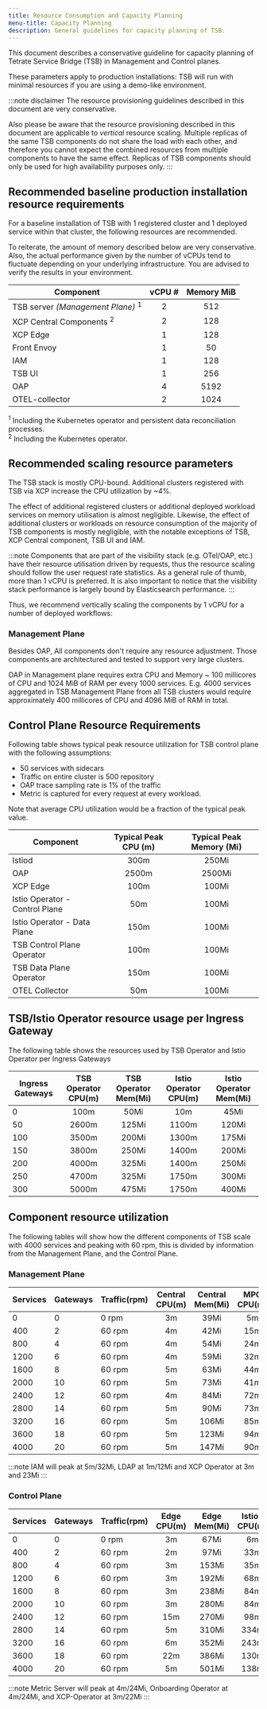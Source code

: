 ```yaml
---
title: Resource Consumption and Capacity Planning
menu-title: Capacity Planning
description: General guidelines for capacity planning of TSB.
---
```


This document describes a conservative guideline for capacity planning of Tetrate Service Bridge (TSB) in Management and Control planes.

These parameters apply to production installations: TSB will run with minimal resources if you are using a demo-like environment.

:::note disclaimer
The resource provisioning guidelines described in this document are very conservative.

Also please be aware that the resource provisioning described in this document are applicable to _vertical_ resource scaling. Multiple replicas of the same TSB components do not share the load with each other, and therefore you cannot expect the combined resources from multiple components to have the same effect. Replicas of TSB components should only be used for high availability purposes only.
:::

## Recommended baseline production installation resource requirements

For a baseline installation of TSB with 1 registered cluster and 1 deployed service within that cluster, the following resources are recommended.

To reiterate, the amount of memory described below are very conservative. Also, the actual performance given by the number of vCPUs tend to fluctuate depending on your underlying infrastructure. You are advised to verify the results in your environment.

| Component | vCPU # | Memory MiB
| --- | :---: | :---:
| TSB server *(Management Plane)* <sup>1</sup> | 2 | 512
| XCP Central Components <sup>2</sup> | 2 | 128
| XCP Edge | 1 | 128
| Front Envoy | 1 | 50
| IAM | 1 | 128
| TSB UI | 1 | 256
| OAP | 4 | 5192
| OTEL-collector | 2 | 1024

<sup>1</sup> Including the Kubernetes operator and persistent data
reconciliation processes. <br />
<sup>2</sup> Including the Kubernetes operator.

## Recommended scaling resource parameters

The TSB stack is mostly CPU-bound. Additional clusters registered with TSB via XCP increase the
CPU utilization by ~4%.

The effect of additional registered clusters or additional deployed workload
services on memory utilisation is almost negligible. Likewise, the effect of
additional clusters or workloads on resource consumption of the majority of TSB
components is mostly negligible, with the notable exceptions of TSB, XCP Central
component, TSB UI and IAM.

:::note
Components that are part of the visibility stack (e.g. OTel/OAP, etc.) have
their resource utilisation driven by requests, thus the resource scaling should
follow the user request rate statistics. As a general rule of thumb, more than
1 vCPU is preferred. It is also important to notice that the visibility stack
performance is largely bound by Elasticsearch performance.
:::

Thus, we recommend vertically scaling the components by 1 vCPU for a number of
deployed workflows:

### Management Plane

Besides OAP, All components don't require any resource adjustment. 
Those components are architectured and tested to support very large clusters.

OAP in Management plane requires extra CPU and Memory ~ 100 millicores of CPU and 
1024 MiB of RAM per every 1000 services. E.g. 4000 services aggregated in 
TSB Management Plane from all TSB clusters would require approximately 400 millicores 
of CPU and 4096 MiB of RAM in total.

## Control Plane Resource Requirements

Following table shows typical peak resource utilization for TSB control plane with the following assumptions:
- 50 services with sidecars
- Traffic on entire cluster is 500 repository
- OAP trace sampling rate is 1% of the traffic
- Metric is captured for every request at every workload.

Note that average CPU utilization would be a fraction of the typical peak value.

| Component | Typical Peak CPU (m) | Typical Peak Memory (Mi)
| --- | :---: | :---:
| Istiod | 300m | 250Mi
| OAP | 2500m | 2500Mi
| XCP Edge | 100m | 100Mi
| Istio Operator - Control Plane | 50m | 100Mi
| Istio Operator - Data Plane | 150m | 100Mi
| TSB Control Plane Operator | 100m | 100Mi
| TSB Data Plane Operator | 150m | 100Mi
| OTEL Collector | 50m | 100Mi

## TSB/Istio Operator resource usage per Ingress Gateway

The following table shows the resources used by TSB Operator and Istio Operator per Ingress Gateways

| Ingress Gateways | TSB Operator CPU(m) | TSB Operator Mem(Mi) | Istio Operator CPU(m) | Istio Operator Mem(Mi)
| --- | :---: | :---: | :---: | :---:
| 0 | 100m | 50Mi | 10m | 45Mi
| 50 | 2600m | 125Mi | 1100m | 120Mi 
| 100 | 3500m | 200Mi | 1300m | 175Mi
| 150 | 3800m | 250Mi | 1400m | 200Mi
| 200 | 4000m | 325Mi | 1400m | 250Mi
| 250 | 4700m | 325Mi | 1750m | 300Mi
| 300 | 5000m | 475Mi | 1750m | 400Mi


## Component resource utilization

The following tables will show how the different components of TSB scale with 4000 services and peaking with 60 rpm, this is divided by information from the Management Plane, and the Control Plane.

### Management Plane

| Services | Gateways | Traffic(rpm) | Central CPU(m) | Central Mem(Mi) | MPC CPU(m) | MPC Mem(Mi) | OAP CPU(m) | OAP Mem(Mi) | Otel CPU(m) | Otel Mem(Mi) | TSB CPU(m) | TSB Mem(Mi)
| --- | --- | --- | :---: | :---: | :---: | :---: | :---: | :---: | :---: | :---: | :---: | :---: 
| 0 | 0| 0 rpm| 3m|39Mi|5m|30Mi|37m|408Mi|22m|108Mi|14m|57Mi
| 400 | 2| 60 rpm|4m|42Mi|15m|31Mi|116m|736Mi|24m|123Mi|50m|63Mi
| 800 | 4|60 rpm|4m|54Mi|24m|34Mi|43m|909Mi|26m|127Mi|85m|75Mi
| 1200 | 6|60 rpm|4m|59Mi|32m|41Mi|28m|1141Mi|27m|210Mi|213m|78Mi
| 1600 |8|60 rpm|5m|63Mi|44m|48Mi|209m|1475Mi|29m|249Mi|113m|86Mi
| 2000 |10|60 rpm|5m|73Mi|41m|51Mi|51m|1655Mi|24m|319Mi|211m|91Mi
| 2400 |12|60 rpm|4m|84Mi|72m|62Mi|57m|1910Mi|29m|381Mi|227m|97Mi
| 2800 |14|60 rpm|5m|90Mi|73m|65Mi|43m|2136Mi|16m|466Mi|275m|104Mi
| 3200 |16|60 rpm|5m|106Mi|85m|78Mi|89m|2600Mi|43m|574Mi|382m|108Mi
| 3600 |18|60 rpm|5m|123Mi|94m|71Mi|245m|2772Mi|37m|578Mi|625m|115Mi
| 4000 |20|60 rpm|5m|147Mi|90m|81Mi|521m|3224Mi|15m|704Mi|508m|122Mi

:::note
IAM will peak at 5m/32Mi, LDAP at 1m/12Mi and XCP Operator at 3m and 23Mi
:::

### Control Plane

| Services | Gateways | Traffic(rpm) | Edge CPU(m) | Edge Mem(Mi) | Istiod CPU(m) | Istiod Mem(Mi) | OAP CPU(m) | OAP Mem(Mi) | Otel CPU(m) | Otel Mem(Mi)
| --- | --- | --- | :---: | :---: | :---: | :---: | :---: | :---: | :---: | :---: |
|0|0|0 rpm|3m|67Mi|6m|110Mi|55m|439Mi|16m|74Mi
|400|2|60 rpm|2m|97Mi|33m|182Mi| 334m|1138Mi|18m|75Mi
|800|4|60 rpm|3m|153Mi|35m|249Mi|653m|1640Mi|21m|85Mi
|1200|6|60 rpm|3m|192Mi|68m|286Mi|815m|2238Mi|23m|164Mi
|1600|8|60 rpm|3m|238Mi|84m|324Mi|1217m|2766Mi|20m|202Mi
|2000|10|60 rpm|3m|280Mi|84m|357Mi|1364m|3351Mi|17m|267Mi
|2400|12|60 rpm|15m|270Mi|98m|370Mi|1658m|3921Mi|19m|331Mi
|2800|14|60 rpm|5m|310Mi|334m|450Mi|2062m|4493Mi|19m|406Mi
|3200|16|60 rpm|6m|352Mi|243m|470Mi|2406m|4866Mi|20m|506Mi
|3600|18|60 rpm|22m|386Mi|130m|489Mi|2606m|5346Mi|20m|512Mi
|4000|20|60 rpm|5m|501Mi|138m|523Mi|2904m|6128Mi|20m|620Mi

:::note
Metric Server will peak at 4m/24Mi, Onboarding Operator at 4m/24Mi, and XCP-Operator at 3m/22Mi
:::


